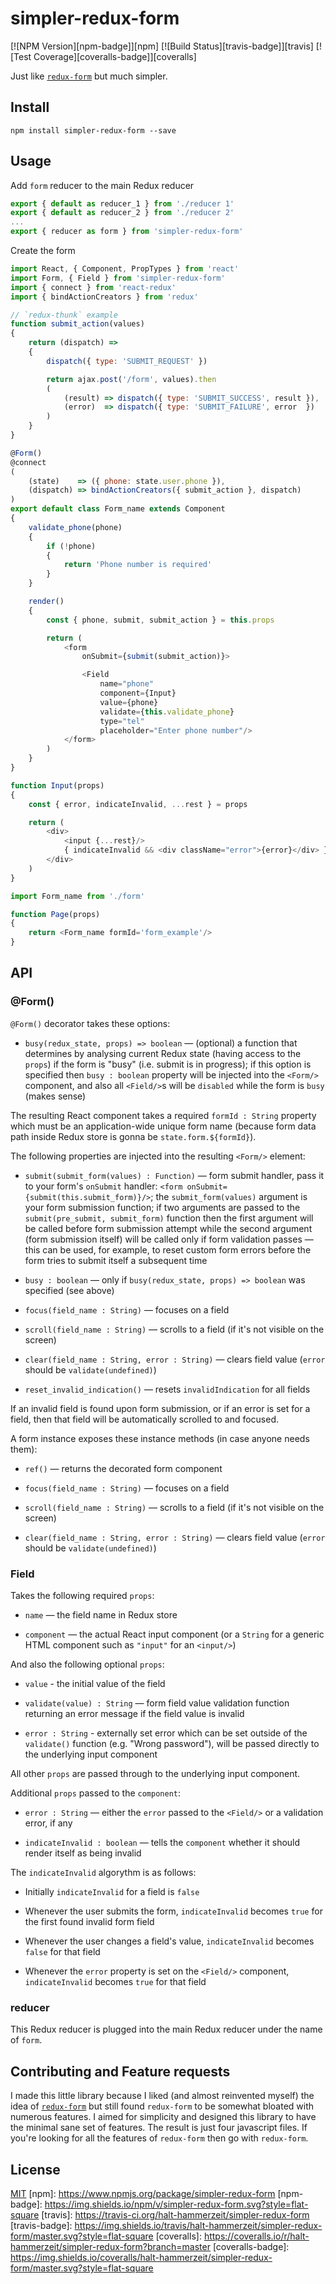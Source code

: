# simpler-redux-form

[![NPM Version][npm-badge]][npm]
[![Build Status][travis-badge]][travis]
[![Test Coverage][coveralls-badge]][coveralls]

Just like [`redux-form`](https://github.com/erikras/redux-form) but much simpler.

## Install

```
npm install simpler-redux-form --save
```

## Usage

Add `form` reducer to the main Redux reducer

```js
export { default as reducer_1 } from './reducer 1'
export { default as reducer_2 } from './reducer 2'
...
export { reducer as form } from 'simpler-redux-form'
```

Create the form

```js
import React, { Component, PropTypes } from 'react'
import Form, { Field } from 'simpler-redux-form'
import { connect } from 'react-redux'
import { bindActionCreators } from 'redux'

// `redux-thunk` example
function submit_action(values)
{
	return (dispatch) =>
	{
		dispatch({ type: 'SUBMIT_REQUEST' })

		return ajax.post('/form', values).then
		(
			(result) => dispatch({ type: 'SUBMIT_SUCCESS', result }),
			(error)  => dispatch({ type: 'SUBMIT_FAILURE', error  })
		)
	}
}

@Form()
@connect
(
	(state)    => ({ phone: state.user.phone }),
	(dispatch) => bindActionCreators({ submit_action }, dispatch)
)
export default class Form_name extends Component
{
	validate_phone(phone)
	{
		if (!phone)
		{
			return 'Phone number is required'
		}
	}

	render()
	{
		const { phone, submit, submit_action } = this.props

		return (
			<form
				onSubmit={submit(submit_action)}>

				<Field
					name="phone"
					component={Input}
					value={phone}
					validate={this.validate_phone}
					type="tel"
					placeholder="Enter phone number"/>
			</form>
		)
	}
}

function Input(props)
{
	const { error, indicateInvalid, ...rest } = props

	return (
		<div>
			<input {...rest}/>
			{ indicateInvalid && <div className="error">{error}</div> }
		</div>
	)
}
```

```js
import Form_name from './form'

function Page(props)
{
	return <Form_name formId='form_example'/>
}
```

## API

### @Form()

`@Form()` decorator takes these options:

  * `busy(redux_state, props) => boolean` — (optional) a function that determines by analysing current Redux state (having access to the `props`) if the form is "busy" (i.e. submit is in progress); if this option is specified then `busy : boolean` property will be injected into the `<Form/>` component, and also all `<Field/>`s will be `disabled` while the form is `busy` (makes sense)

The resulting React component takes a required `formId : String` property which must be an application-wide unique form name (because form data path inside Redux store is gonna be `state.form.${formId}`).

The following properties are injected into the resulting `<Form/>` element:

  * `submit(submit_form(values) : Function)` — form submit handler, pass it to your form's `onSubmit` handler: `<form onSubmit={submit(this.submit_form)}/>`; the `submit_form(values)` argument is your form submission function; if two arguments are passed to the `submit(pre_submit, submit_form)` function then the first argument will be called before form submission attempt while the second argument (form submission itself) will be called only if form validation passes — this can be used, for example, to reset custom form errors before the form tries to submit itself a subsequent time

  * `busy : boolean` — only if `busy(redux_state, props) => boolean` was specified (see above)

  * `focus(field_name : String)` — focuses on a field

  * `scroll(field_name : String)` — scrolls to a field (if it's not visible on the screen)

  * `clear(field_name : String, error : String)` — clears field value (`error` should be `validate(undefined)`)

  * `reset_invalid_indication()` — resets `invalidIndication` for all fields

If an invalid field is found upon form submission, or if an error is set for a field, then that field will be automatically scrolled to and focused.

A form instance exposes these instance methods (in case anyone needs them):

  * `ref()` — returns the decorated form component

  * `focus(field_name : String)` — focuses on a field

  * `scroll(field_name : String)` — scrolls to a field (if it's not visible on the screen)

  * `clear(field_name : String, error : String)` — clears field value (`error` should be `validate(undefined)`)

### Field

Takes the following required `props`:

  * `name` — the field name in Redux store

  * `component` — the actual React input component (or a `String` for a generic HTML component such as `"input"` for an `<input/>`)

And also the following optional `props`:

  * `value` - the initial value of the field

  * `validate(value) : String` — form field value validation function returning an error message if the field value is invalid

  * `error : String` - externally set error which can be set outside of the `validate()` function (e.g. "Wrong password"), will be passed directly to the underlying input component

All other `props` are passed through to the underlying input component.

Additional `props` passed to the `component`:

  * `error : String` — either the `error` passed to the `<Field/>` or a validation error, if any

  * `indicateInvalid : boolean` — tells the `component` whether it should render itself as being invalid

The `indicateInvalid` algorythm is as follows:

  * Initially `indicateInvalid` for a field is `false`

  * Whenever the user submits the form, `indicateInvalid` becomes `true` for the first found invalid form field

  * Whenever the user changes a field's value, `indicateInvalid` becomes `false` for that field

  * Whenever the `error` property is set on the `<Field/>` component, `indicateInvalid` becomes `true` for that field

### reducer

This Redux reducer is plugged into the main Redux reducer under the name of `form`.

## Contributing and Feature requests

I made this little library because I liked (and almost reinvented myself) the idea of [`redux-form`](https://github.com/erikras/redux-form) but still found `redux-form` to be somewhat bloated with numerous features. I aimed for simplicity and designed this library to have the minimal sane set of features. The result is just four javascript files. If you're looking for all the features of `redux-form` then go with `redux-form`.

<!-- ## Contributing

After cloning this repo, ensure dependencies are installed by running:

```sh
npm install
```

This module is written in ES6 and uses [Babel](http://babeljs.io/) for ES5
transpilation. Widely consumable JavaScript can be produced by running:

```sh
npm run build
```

Once `npm run build` has run, you may `import` or `require()` directly from
node.

After developing, the full test suite can be evaluated by running:

```sh
npm test
```

When you're ready to test your new functionality on a real project, you can run

```sh
npm pack
```

It will `build`, `test` and then create a `.tgz` archive which you can then install in your project folder

```sh
npm install [module name with version].tar.gz
``` -->

## License

[MIT](LICENSE)
[npm]: https://www.npmjs.org/package/simpler-redux-form
[npm-badge]: https://img.shields.io/npm/v/simpler-redux-form.svg?style=flat-square
[travis]: https://travis-ci.org/halt-hammerzeit/simpler-redux-form
[travis-badge]: https://img.shields.io/travis/halt-hammerzeit/simpler-redux-form/master.svg?style=flat-square
[coveralls]: https://coveralls.io/r/halt-hammerzeit/simpler-redux-form?branch=master
[coveralls-badge]: https://img.shields.io/coveralls/halt-hammerzeit/simpler-redux-form/master.svg?style=flat-square
